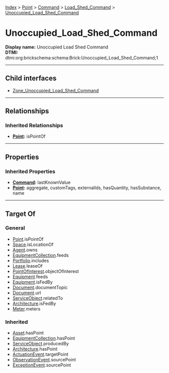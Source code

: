 [Index](../../../../index.md) > [Point](../../../Point.md) > [Command](../../Command.md) > [Load_Shed_Command](../Load_Shed_Command.md) > [Unoccupied_Load_Shed_Command](#)
# Unoccupied_Load_Shed_Command

**Display name:** Unoccupied Load Shed Command<br />
**DTMI:** dtmi:org:brickschema:schema:Brick:Unoccupied_Load_Shed_Command;1

---

## Child interfaces
* [Zone_Unoccupied_Load_Shed_Command](Zone_Unoccupied_Load_Shed_Command.md)

---

## Relationships

### Inherited Relationships
* **[Point](../../../Point.md):** isPointOf

---

## Properties

### Inherited Properties
* **[Command](../../Command.md):** lastKnownValue
* **[Point](../../../Point.md):** aggregate, customTags, externalIds, hasQuantity, hasSubstance, name

---

## Target Of
### General
* [Point](../../../Point.md).isPointOf
* [Space](../../../../Space/Space.md).isLocationOf
* [Agent](../../../../Agent/Agent.md).owns
* [EquipmentCollection](../../../../Collection/EquipmentCollection.md).feeds
* [Portfolio](../../../../Collection/Portfolio.md).includes
* [Lease](../../../../Event/Lease.md).leaseOf
* [PointOfInterest](../../../../Information/PointOfInterest.md).objectOfInterest
* [Equipment](../../../../Asset/Equipment/Equipment.md).feeds
* [Equipment](../../../../Asset/Equipment/Equipment.md).isFedBy
* [Document](../../../../Information/Document/Document.md).documentTopic
* [Document](../../../../Information/Document/Document.md).url
* [ServiceObject](../../../../Information/ServiceObject/ServiceObject.md).relatedTo
* [Architecture](../../../../Space/Architecture/Architecture.md).isFedBy
* [Meter](../../../../Asset/Equipment/Meter/Meter.md).meters
### Inherited
* [Asset](../../../../Asset/Asset.md).hasPoint
* [EquipmentCollection](../../../../Collection/EquipmentCollection.md).hasPoint
* [ServiceObject](../../../../Information/ServiceObject/ServiceObject.md).producedBy
* [Architecture](../../../../Space/Architecture/Architecture.md).hasPoint
* [ActuationEvent](../../../../Event/PointEvent/ActuationEvent.md).targetPoint
* [ObservationEvent](../../../../Event/PointEvent/ObservationEvent.md).sourcePoint
* [ExceptionEvent](../../../../Event/PointEvent/ExceptionEvent.md).sourcePoint
